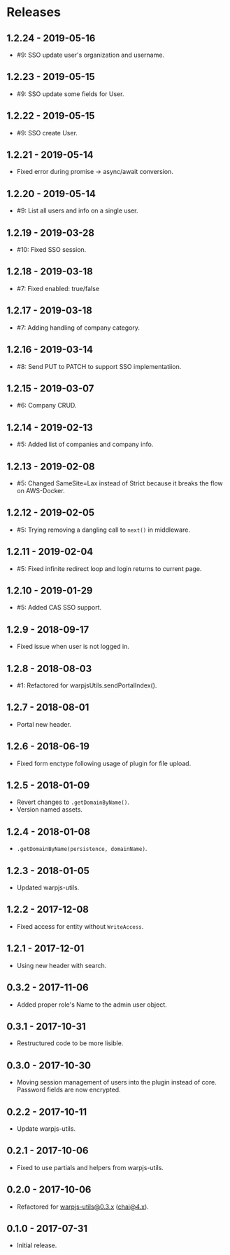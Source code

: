 # Releases

## 1.2.24 - 2019-05-16

- #9: SSO update user's organization and username.

## 1.2.23 - 2019-05-15

- #9: SSO update some fields for User.

## 1.2.22 - 2019-05-15

- #9: SSO create User.

## 1.2.21 - 2019-05-14

- Fixed error during promise -> async/await conversion.

## 1.2.20 - 2019-05-14

- #9: List all users and info on a single user.

## 1.2.19 - 2019-03-28

- #10: Fixed SSO session.

## 1.2.18 - 2019-03-18

- #7: Fixed enabled: true/false

## 1.2.17 - 2019-03-18

- #7: Adding handling of company category.

## 1.2.16 - 2019-03-14

- #8: Send PUT to PATCH to support SSO implementatiion.

## 1.2.15 - 2019-03-07

- #6: Company CRUD.

## 1.2.14 - 2019-02-13

- #5: Added list of companies and company info.

## 1.2.13 - 2019-02-08

- #5: Changed SameSite=Lax instead of Strict because it breaks the flow on
  AWS-Docker.

## 1.2.12 - 2019-02-05

- #5: Trying removing a dangling call to `next()` in middleware.

## 1.2.11 - 2019-02-04

- #5: Fixed infinite redirect loop and login returns to current page.

## 1.2.10 - 2019-01-29

- #5: Added CAS SSO support.

## 1.2.9 - 2018-09-17

- Fixed issue when user is not logged in.

## 1.2.8 - 2018-08-03

- #1: Refactored for warpjsUtils.sendPortalIndex().

## 1.2.7 - 2018-08-01

- Portal new header.

## 1.2.6 - 2018-06-19

- Fixed form enctype following usage of plugin for file upload.

## 1.2.5 - 2018-01-09

- Revert changes to `.getDomainByName()`.
- Version named assets.

## 1.2.4 - 2018-01-08

- `.getDomainByName(persistence, domainName)`.

## 1.2.3 - 2018-01-05

- Updated warpjs-utils.

## 1.2.2 - 2017-12-08

- Fixed access for entity without `WriteAccess`.

## 1.2.1 - 2017-12-01

- Using new header with search.

## 0.3.2 - 2017-11-06

- Added proper role's Name to the admin user object.

## 0.3.1 - 2017-10-31

- Restructured code to be more lisible.

## 0.3.0 - 2017-10-30

- Moving session management of users into the plugin instead of core. Password
  fields are now encrypted.

## 0.2.2 - 2017-10-11

- Update warpjs-utils.

## 0.2.1 - 2017-10-06

- Fixed to use partials and helpers from warpjs-utils.

## 0.2.0 - 2017-10-06

- Refactored for warpjs-utils@0.3.x (chai@4.x).

## 0.1.0 - 2017-07-31

- Initial release.
